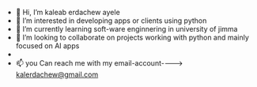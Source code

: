 - 👋 Hi, I’m kaleab erdachew ayele 
- 👀 I’m interested in developing apps or clients using python
- 🌱 I’m currently learning soft-ware enginnering in university of jimma 
- 💞️ I’m looking to collaborate on projects working with python and mainly focused on AI apps
- 
- 📫 you Can reach me with my email-account----> kalerdachew@gmail.com

<!---
kalerdachew/kalerdachew is a ✨ special ✨ repository because its `README.md` (this file) appears on your GitHub profile.
You can click the Preview link to take a look at your changes.
--->
